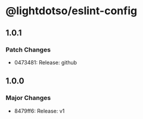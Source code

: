 # @lightdotso/eslint-config

## 1.0.1

### Patch Changes

- 0473481: Release: github

## 1.0.0

### Major Changes

- 8479ff6: Release: v1
